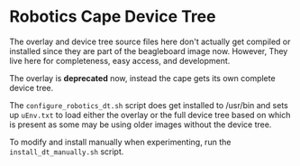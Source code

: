 # Robotics Cape Device Tree

The overlay and device tree source files here don't actually get compiled
or installed since they are part of the beagleboard image now. However,
They live here for completeness, easy access, and development.

The overlay is **deprecated** now, instead the cape gets its own complete device tree.

The ``configure_robotics_dt.sh`` script does get installed to /usr/bin
and sets up ``uEnv.txt`` to load either the overlay or the full device tree based
on which is present as some may be using older images without the device tree.

To modify and install manually when experimenting, run the ``install_dt_manually.sh``
script.

